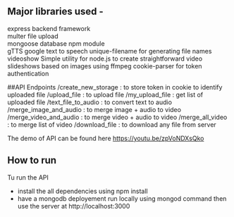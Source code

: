 ## Major libraries used - 

express backend framework  
multer file upload  
mongoose database npm module  
gTTS google text to speech
unique-filename for generating file names
videoshow Simple utility for node.js to create straightforward video slideshows based on images using ffmpeg
cookie-parser for token authentication 

##API Endpoints
/create_new_storage     :  to store token in cookie  to identify uploaded file
/upload_file            : to upload file 
/my_upload_file         : get list of uploaded file 
/text_file_to_audio     : to convert text to audio  
/merge_image_and_audio  : to merge image + audio to video 
/merge_video_and_audio  : to merge video  + audio to video 
/merge_all_video        : to merge list of video 
/download_file          : to download any file from server

The demo of API can be found here
https://youtu.be/zpVoNDXsQko

## How to run

Tu run the API

- install the all dependencies using npm install
- have a mongodb deployement run locally using mongod command then use the server at http://localhost:3000
